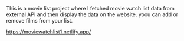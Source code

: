 This is a movie list project where I fetched movie watch list data from          
external API and then display the data on the website. yoou can add or remove films from your list.                                                                                                                                            
 
https://moviewatchlist1.netlify.app/    
